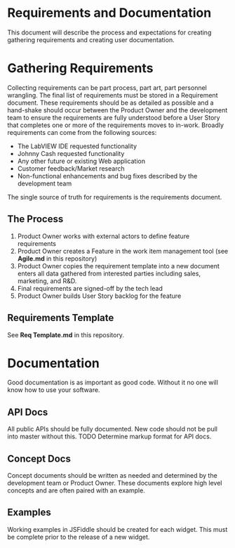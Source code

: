 # Requirements and Documentation
This document will describe the process and expectations for creating gathering requirements and creating user documentation. 

# Gathering Requirements
Collecting requirements can be part process, part art, part personnel wrangling. The final list of requirements must be stored in a Requirement document. These requirements should be as detailed as possible and a hand-shake should occur between the Product Owner and the development team to ensure the requirements are fully understood before a User Story that completes one or more of the requirements moves to in-work. Broadly requirements can come from the following sources:
- The LabVIEW IDE requested functionality
- Johnny Cash requested functionality 
- Any other future or existing Web application
- Customer feedback/Market research
- Non-functional enhancements and bug fixes described by the development team

The single source of truth for requirements is the requirements document. 

## The Process

1. Product Owner works with external actors to define feature requirements
2. Product Owner creates a Feature in the work item management tool (see __Agile.md__ in this repository)
3. Product Owner copies the requirement template into a new document enters all data gathered from interested parties including sales, marketing, and R&D. 
4. Final requirements are signed-off by the tech lead
5. Product Owner builds User Story backlog for the feature

## Requirements Template
See __Req Template.md__ in this repository.

# Documentation
Good documentation is as important as good code. Without it no one will know how to use your software. 

## API Docs
All public APIs should be fully documented. New code should not be pull into master without this. TODO Determine markup format for API docs.

## Concept Docs
Concept documents should be written as needed and determined by the development team or Product Owner. These documents explore high level concepts and are often paired with an example. 

## Examples
Working examples in JSFiddle should be created for each widget. This must be complete prior to the release of a new widget. 